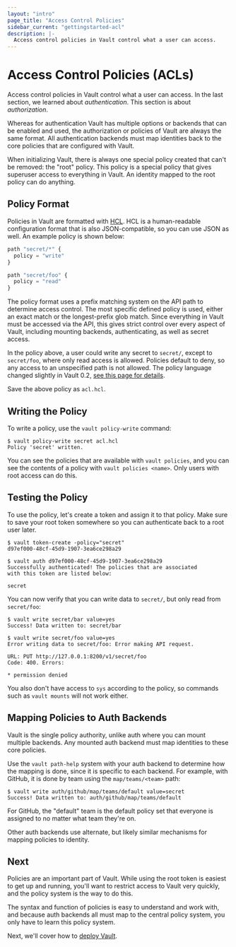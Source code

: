 ```yaml
---
layout: "intro"
page_title: "Access Control Policies"
sidebar_current: "gettingstarted-acl"
description: |-
  Access control policies in Vault control what a user can access.
---
```


# Access Control Policies (ACLs)

Access control policies in Vault control what a user can access. In
the last section, we learned about _authentication_. This section is
about _authorization_.

Whereas for authentication Vault has multiple options or backends that
can be enabled and used, the authorization or policies of Vault are always
the same format. All authentication backends must map identities back to
the core policies that are configured with Vault.

When initializing Vault, there is always one special policy created
that can't be removed: the "root" policy. This policy is a special policy
that gives superuser access to everything in Vault. An identity mapped to
the root policy can do anything.

## Policy Format

Policies in Vault are formatted with
[HCL](https://github.com/hashicorp/hcl). HCL is a human-readable configuration
format that is also JSON-compatible, so you can use JSON as well. An example
policy is shown below:

```javascript
path "secret/*" {
  policy = "write"
}

path "secret/foo" {
  policy = "read"
}
```

The policy format uses a prefix matching system on the API path
to determine access control. The most specific defined policy is used,
either an exact match or the longest-prefix glob match. Since everything
in Vault must be accessed via the API, this gives strict control over every
aspect of Vault, including mounting backends, authenticating, as well as secret access.

In the policy above, a user could write any secret to `secret/`, except
to `secret/foo`, where only read access is allowed. Policies default to
deny, so any access to an unspecified path is not allowed. The policy
language changed slightly in Vault 0.2, [see this page for details](/docs/concepts/policies.html).

Save the above policy as `acl.hcl`.

## Writing the Policy

To write a policy, use the `vault policy-write` command:

```
$ vault policy-write secret acl.hcl
Policy 'secret' written.
```

You can see the policies that are available with `vault policies`, and you
can see the contents of a policy with `vault policies <name>`. Only users with
root access can do this.

## Testing the Policy

To use the policy, let's create a token and assign it to that policy.
Make sure to save your root token somewhere so you can authenticate
back to a root user later.

```
$ vault token-create -policy="secret"
d97ef000-48cf-45d9-1907-3ea6ce298a29

$ vault auth d97ef000-48cf-45d9-1907-3ea6ce298a29
Successfully authenticated! The policies that are associated
with this token are listed below:

secret
```

You can now verify that you can write data to `secret/`, but only
read from `secret/foo`:

```
$ vault write secret/bar value=yes
Success! Data written to: secret/bar

$ vault write secret/foo value=yes
Error writing data to secret/foo: Error making API request.

URL: PUT http://127.0.0.1:8200/v1/secret/foo
Code: 400. Errors:

* permission denied
```

You also don't have access to `sys` according to the policy, so commands
such as `vault mounts` will not work either.

## Mapping Policies to Auth Backends

Vault is the single policy authority, unlike auth where you can mount
multiple backends. Any mounted auth backend must map identities to these
core policies.

Use the `vault path-help` system with your auth backend to determine how the
mapping is done, since it is specific to each backend. For example,
with GitHub, it is done by team using the `map/teams/<team>` path:

```
$ vault write auth/github/map/teams/default value=secret
Success! Data written to: auth/github/map/teams/default
```

For GitHub, the "default" team is the default policy set that everyone
is assigned to no matter what team they're on.

Other auth backends use alternate, but likely similar mechanisms for
mapping policies to identity.

## Next

Policies are an important part of Vault. While using the root token
is easiest to get up and running, you'll want to restrict access to
Vault very quickly, and the policy system is the way to do this.

The syntax and function of policies is easy to understand and work
with, and because auth backends all must map to the central policy system,
you only have to learn this policy system.

Next, we'll cover how to [deploy Vault](/intro/getting-started/deploy.html).

